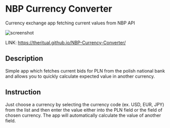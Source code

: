 # NBP Currency Converter

Currency exchange app fetching current values from NBP API

![screenshot](https://theritual.github.io/NBP-Currency-Converter/img/screen.jpg)

LINK:
https://theritual.github.io/NBP-Currency-Converter/

## Description

Simple app which fetches current bids for PLN from the polish national bank and allows you to quickly calculate expected value in another currency.

## Instruction

Just choose a currency by selecting the currency code (ex. USD, EUR, JPY) from the list and then enter the value either into the PLN field or the field of chosen currency. The app will automatically calculate the value of another field.

